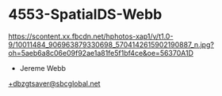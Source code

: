 # 4553-SpatialDS-Webb

 https://scontent.xx.fbcdn.net/hphotos-xap1/v/t1.0-9/10011484_906963879330698_5704142615902190887_n.jpg?oh=5aeb6a8c06e09f92ae1a81fe5f1bf4ce&oe=56370A1D


+ Jereme Webb

 +dbzgtsaver@sbcglobal.net
